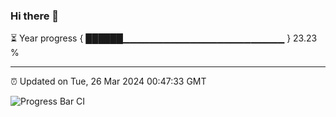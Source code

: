 ### Hi there 👋

⏳ Year progress { ██████▁▁▁▁▁▁▁▁▁▁▁▁▁▁▁▁▁▁▁▁▁▁▁▁ } 23.23 %

---

⏰ Updated on Tue, 26 Mar 2024 00:47:33 GMT

![Progress Bar CI](https://github.com/liununu/liununu/workflows/Progress%20Bar%20CI/badge.svg)
